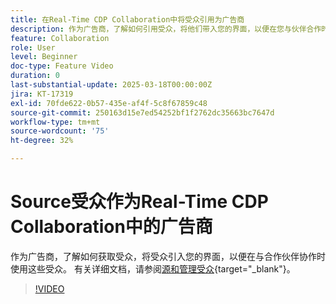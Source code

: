 ```yaml
---
title: 在Real-Time CDP Collaboration中将受众引用为广告商
description: 作为广告商，了解如何引用受众，将他们带入您的界面，以便在您与伙伴合作时使用他们。
feature: Collaboration
role: User
level: Beginner
doc-type: Feature Video
duration: 0
last-substantial-update: 2025-03-18T00:00:00Z
jira: KT-17319
exl-id: 70fde622-0b57-435e-af4f-5c8f67859c48
source-git-commit: 250163d15e7ed54252bf1f2762dc35663bc7647d
workflow-type: tm+mt
source-wordcount: '75'
ht-degree: 32%

---
```


# Source受众作为Real-Time CDP Collaboration中的广告商

作为广告商，了解如何获取受众，将受众引入您的界面，以便在与合作伙伴协作时使用这些受众。 有关详细文档，请参阅[源和管理受众](https://experienceleague.adobe.com/zh-hans/docs/real-time-cdp-collaboration/using/setup/onboard-audiences){target="_blank"}。

>[!VIDEO](https://video.tv.adobe.com/v/3452217/?learn=on&enablevpops)
